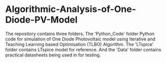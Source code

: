 # Algorithmic-Analysis-of-One-Diode-PV-Model
The repository contains three folders. 
The 'Python_Code' folder Python code for simulation of One Diode Photovoltaic model using Iterative and Teaching Learning based Optimisation (TLBO) Algorithm. 
The 'LTspice' folder contains LTspice model for reference. 
And the 'Data' folder contains practical datasheets being used in for testing. 
